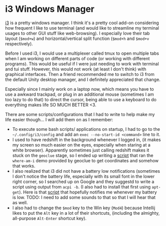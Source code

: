 # i3 Windows Manager

[i3][1] is a pretty windows manager. I think it's a pretty cool add-on
considering how frequent I like to use terminal (and would like to streamline my
terminal usages to other GUI stuff like web-browsing). I especially love their
tab layout (`$mod+w`) and horizontal/vertical split function (`$mod+h` and
`$mod+v` respectively). 

Before I used i3, I would use a multiplexer called tmux to open multiple tabs
when I am working on different parts of code (or working with different 
programs). This would be useful if I were just needing to work with terminal and
tui stuff. However, this would not work (at least I don't think) with graphical
interfaces. Then a friend recommended me to switch to i3 from the default Unity
desktop manager, and I definitely appreciated that change.

Especially since I mainly work on a laptop now, which means you have to use a
awkward trackpad, or plug in an additional mouse (sometimes I am too lazy to do
that) to direct the cursor, being able to use a keyboard to do everything makes
life SO MUCH BETTER <3. 

There are some scripts/configurations that I had to write to help make my life 
easier though... I will add them on as I remember:

* To execute some bash scripts/ applications on startup, I had to go to the 
  `~/.config/i3/config` and add an `exec --no-start-id <command>` line to it. 
* I used to have redshift in the background whenever I logged in, (it makes my
  screen so much easier on the eyes, especially when staring at a white
  browser). Apparently sometimes just calling redshift makes it stuck on the
  `geoclue` stage, so I ended up writing a [script][2] that ran the `where-am-i`
  demo provided by geoclue to get coordinates and somehow that works.
* I also realized that i3 did not have a battery low notifications (sometimes I
  don't notice the battery life, especially with its small font in the lower
  right corner, so I searched up on Google and they suggestd to write a script 
  using output from `acpi -b`. (I also had to install that first using
  `apt-get`). Here is that [script][3] that hopefully notifies me whenever my
  battery is low. TODO: I need to add some sounds to that so that I will hear
  that as well.  
* I also had to change the `$mod` key to the Win key (`Mod4`) because Intellij
  likes to put the `Alt` key in a lot of their shortcuts, (including the
  almighty, all-purpose `Alt-Enter` shortcut key).


[1]: https://i3wm.org/
[2]: start-redshift
[3]: check_batt.sh
